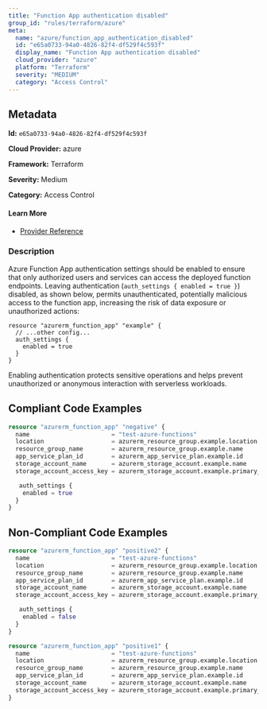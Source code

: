 ```yaml
---
title: "Function App authentication disabled"
group_id: "rules/terraform/azure"
meta:
  name: "azure/function_app_authentication_disabled"
  id: "e65a0733-94a0-4826-82f4-df529f4c593f"
  display_name: "Function App authentication disabled"
  cloud_provider: "azure"
  platform: "Terraform"
  severity: "MEDIUM"
  category: "Access Control"
---
```

## Metadata

**Id:** `e65a0733-94a0-4826-82f4-df529f4c593f`

**Cloud Provider:** azure

**Framework:** Terraform

**Severity:** Medium

**Category:** Access Control

#### Learn More

 - [Provider Reference](https://registry.terraform.io/providers/hashicorp/azurerm/latest/docs/resources/function_app#auth_settings)

### Description

 Azure Function App authentication settings should be enabled to ensure that only authorized users and services can access the deployed function endpoints. Leaving authentication (`auth_settings { enabled = true }`) disabled, as shown below, permits unauthenticated, potentially malicious access to the function app, increasing the risk of data exposure or unauthorized actions:

```
resource "azurerm_function_app" "example" {
  // ...other config...
  auth_settings {
    enabled = true
  }
}
```

Enabling authentication protects sensitive operations and helps prevent unauthorized or anonymous interaction with serverless workloads.


## Compliant Code Examples
```terraform
resource "azurerm_function_app" "negative" {
  name                       = "test-azure-functions"
  location                   = azurerm_resource_group.example.location
  resource_group_name        = azurerm_resource_group.example.name
  app_service_plan_id        = azurerm_app_service_plan.example.id
  storage_account_name       = azurerm_storage_account.example.name
  storage_account_access_key = azurerm_storage_account.example.primary_access_key

   auth_settings {
    enabled = true
  }
}

```
## Non-Compliant Code Examples
```terraform
resource "azurerm_function_app" "positive2" {
  name                       = "test-azure-functions"
  location                   = azurerm_resource_group.example.location
  resource_group_name        = azurerm_resource_group.example.name
  app_service_plan_id        = azurerm_app_service_plan.example.id
  storage_account_name       = azurerm_storage_account.example.name
  storage_account_access_key = azurerm_storage_account.example.primary_access_key

   auth_settings {
    enabled = false
  }
}

```

```terraform
resource "azurerm_function_app" "positive1" {
  name                       = "test-azure-functions"
  location                   = azurerm_resource_group.example.location
  resource_group_name        = azurerm_resource_group.example.name
  app_service_plan_id        = azurerm_app_service_plan.example.id
  storage_account_name       = azurerm_storage_account.example.name
  storage_account_access_key = azurerm_storage_account.example.primary_access_key
}

```